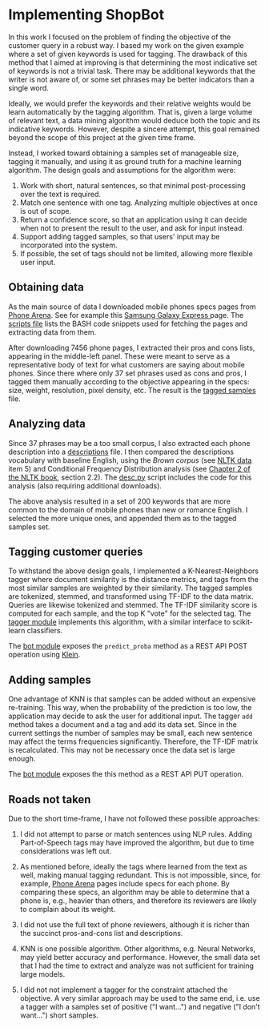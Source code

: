 # Implementing ShopBot

In this work I focused on the problem of finding the objective of the 
customer query in a robust way. I based my work on the given example where a
set of given keywords is used for tagging. The drawback of this method that I
aimed at improving is that determining the most indicative set of keywords is
not a trivial task. There may be additional keywords that the writer is not
aware of, or some set phrases may be better indicators than a single word.

Ideally, we would prefer the keywords and their relative weights would be learn
automatically by the tagging algorithm. That is, given a large volume of 
relevant text, a data mining algorithm would deduce both the topic and its
indicative keywords. However, despite a sincere attempt, this goal remained
beyond the scope of this project at the given time frame.

Instead, I worked toward obtaining a samples set of manageable size, tagging it
manually, and using it as ground truth for a machine learning algorithm. 
The design goals and assumptions for the algorithm were:

1. Work with short, natural sentences, so that minimal post-processing
 over the text is required.
1. Match one sentence with one tag. Analyzing multiple objectives
 at once is out of scope.
1. Return a confidence score, so that an application using it can decide when
 not to present the result to the user, and ask for input instead.
1. Support adding tagged samples, so that users' input may be incorporated into
 the system.
1. If possible, the set of tags should not be limited, allowing more flexible
user input.

## Obtaining data
As the main source of data I downloaded mobile phones specs pages from 
[Phone Arena](http://www.phonearena.com/). 
See for example this [Samsung Galaxy Express ](http://www.phonearena.com/phones/Samsung-Galaxy-Express-3_id10039) page.
The [scripts file](scripts.md) lists the BASH code snippets used for fetching
the pages and extracting data from them.

After downloading 7456 phone pages, I extracted their pros and cons
lists, appearing in the middle-left panel. These were meant to serve as a 
representative body of text for what customers are saying about mobile phones.
Since there where only 37 set phrases used as cons and pros, I tagged them 
manually according to the objective appearing in the specs: size, weight, 
resolution, pixel density, etc. The result is the [tagged samples](tagged.csv) file.

## Analyzing data

Since 37 phrases may be a too small corpus, I also extracted each phone description
into a [descriptions](desc.scv) file. I then compared the descriptions vocabulary
with baseline English, using the *Brown corpus* 
(see [NLTK data](http://www.nltk.org/nltk_data/) item 5) and 
Conditional Frequency Distribution analysis (see [Chapter 2 of the NLTK book](http://www.nltk.org/book/ch02.html), section 2.2).
The [desc.py](desc.py) script includes the code for this analysis (also requiring additional downloads).

The above analysis resulted in a set of 200 keywords that are more common to the domain of
mobile phones than new or romance English. I selected the more unique ones, and appended
them as to the tagged samples set.

## Tagging customer queries

To withstand the above design goals, I implemented a K-Nearest-Neighbors tagger
where document similarity is the distance metrics, and tags from the most similar
samples are weighted by their similarity. 
The tagged samples are tokenized, stemmed, and transformed using TF-IDF to the
data matrix. Queries are likewise tokenized and stemmed. The TF-IDF similarity
score is computed for each sample, and the top K "vote" for the selected tag.
The [tagger module](tagger.py) implements this algorithm, 
with a similar interface to scikit-learn classifiers.

The [bot module](bot.py) exposes the `predict_proba` method 
as a REST API POST operation using [Klein](http://klein.readthedocs.io/).
 
## Adding samples

One advantage of KNN is that samples can be added without an expensive re-training.
This way, when the probability of the prediction is too low, the application may
decide to ask the user for additional input.
The tagger `add` method takes a document and a tag and add its data set.
Since in the current settings the number of samples may be small, each new sentence
may affect the terms frequencies significantly. Therefore, the TF-IDF matrix is
recalculated. This may not be necessary once the data set is large enough.

The [bot module](bot.py) exposes the this method as a REST API PUT operation.

## Roads not taken
Due to the short time-frame, I have not followed these possible approaches:

1. I did not attempt to parse or match sentences using NLP rules. Adding
Part-of-Speech tags may have improved the algorithm, but due to time
considerations was left out.

1. As mentioned before, ideally the tags where learned from the text as well,
making manual tagging redundant. This is not impossible, since, for example,
[Phone Arena](http://www.phonearena.com/) pages include specs for each phone.
By comparing these specs, an algorithm may be able to determine that a phone
is, e.g., heavier than others, and therefore its reviewers are likely to
complain about its weight.

1. I did not use the full text of phone reviewers, although it is richer than
the succinct pros-and-cons list and descriptions.
 
1. KNN is one possible algorithm. Other algorithms, e.g. Neural Networks, may
yield better accuracy and performance. However, the small data set that I had
the time to extract and analyze was not sufficient for training large models.

1. I did not not implement a tagger for the constraint attached the objective.
A very similar approach may be used to the same end, i.e. use a tagger with
a samples set of positive ("I want...") and negative ("I don't want...")
short samples.



